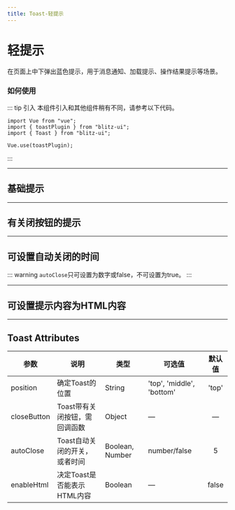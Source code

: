 ```yaml
---
title: Toast-轻提示
---
```


# 轻提示
在页面上中下弹出蓝色提示，用于消息通知、加载提示、操作结果提示等场景。



### 如何使用

::: tip 引入
本组件引入和其他组件稍有不同，请参考以下代码。
```
import Vue from "vue";
import { toastPlugin } from "blitz-ui";
import { Toast } from "blitz-ui";

Vue.use(toastPlugin);
```
:::

---

## 基础提示
<toast-demo1></toast-demo1>

---


## 有关闭按钮的提示

<toast-demo2></toast-demo2>

---

## 可设置自动关闭的时间

<toast-demo3></toast-demo3>



::: warning
```autoClose```只可设置为数字或false，不可设置为true。
:::

---

## 可设置提示内容为HTML内容

<toast-demo4></toast-demo4>

---

## Toast Attributes


| 参数          | 说明                 | 类型              | 可选值                       |  默认值  |
|-------------|--------------------|-----------------|---------------------------|:-----:|
| position    | 确定Toast的位置         | String          | 'top', 'middle', 'bottom' | 'top' |
| closeButton | Toast带有关闭按钮，需回调函数  | Object          | —                         |   —   |
| autoClose   | Toast自动关闭的开关，或者时间  | Boolean, Number | number/false              |   5   |
| enableHtml  | 决定Toast是否能表示HTML内容 | Boolean         | —                         | false |





